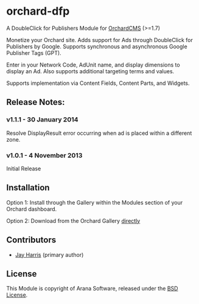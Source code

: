 # orchard-dfp

A DoubleClick for Publishers Module for [OrchardCMS](http://www.orchardproject.net/) (>=1.7)

Monetize your Orchard site. Adds support for Ads through DoubleClick for Publishers by Google. Supports synchronous and asynchronous Google Publisher Tags (GPT).

Enter in your Network Code, AdUnit name, and display dimensions to display an Ad. Also supports additional targeting terms and values.

Supports implementation via Content Fields, Content Parts, and Widgets.


## Release Notes:

### v1.1.1 - 30 January 2014

Resolve DisplayResult error occurring when ad is placed within a different zone.

### v1.0.1 - 4 November 2013

Initial Release


## Installation

Option 1: Install through the Gallery within the Modules section of your Orchard dashboard.

Option 2: Download from the Orchard Gallery [directly](http://gallery.orchardproject.net/List/Modules/Orchard.Module.Arana.DoubleClickForPublishers)


## Contributors

- [Jay Harris](http://github.com/JayHarris) (primary author)


## License

This Module is copyright of Arana Software, released under the [BSD License](http://opensource.org/licenses/BSD-3-Clause).
